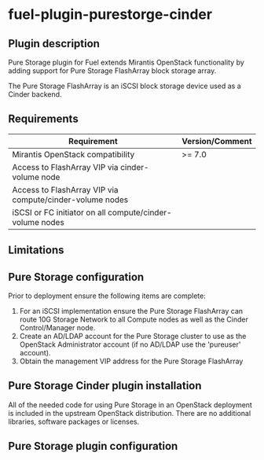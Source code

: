 fuel-plugin-purestorge-cinder
============

Plugin description
--------------

Pure Storage plugin for Fuel extends Mirantis OpenStack functionality by
adding support for Pure Storage FlashArray block storage array.

The Pure Storage FlashArray is an iSCSI block storage device used as a
Cinder backend.

Requirements
------------

| Requirement                                              | Version/Comment |
|----------------------------------------------------------|-----------------|
| Mirantis OpenStack compatibility                         | >= 7.0          |
| Access to FlashArray VIP via cinder-volume node          |                 |
| Access to FlashArray VIP via compute/cinder-volume nodes |                 |
| iSCSI or FC initiator on all compute/cinder-volume nodes |                 |

Limitations
-----------

Pure Storage configuration
---------------------

Prior to deployment ensure the following items are complete:
1. For an iSCSI implementation ensure the Pure Storage FlashArray can route 10G Storage Network 
   to all Compute nodes as well as the Cinder Control/Manager node.
2. Create an AD/LDAP account for the Pure Storage cluster to use as the OpenStack Administrator
   account (if no AD/LDAP use the 'pureuser' account).
3. Obtain the management VIP address for the Pure Storage FlashArray

Pure Storage Cinder plugin installation
---------------------------

All of the needed code for using Pure Storage in an OpenStack deployment is
included in the upstream OpenStack distribution.  There are no additional
libraries, software packages or licenses.

Pure Storage plugin configuration
----------------------------

